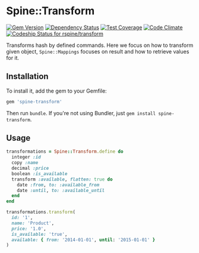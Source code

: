 # Spine::Transform

[![Gem Version](https://badge.fury.io/rb/spine-transform.svg)](http://badge.fury.io/rb/spine-transform)
[![Dependency Status](https://gemnasium.com/rspine/transform.svg)](https://gemnasium.com/rspine/transform)
[![Test Coverage](https://codeclimate.com/github/rspine/transform/badges/coverage.svg)](https://codeclimate.com/github/rspine/transform/coverage)
[![Code Climate](https://codeclimate.com/github/rspine/transform/badges/gpa.svg)](https://codeclimate.com/github/rspine/transform)
[![Codeship Status for rspine/transform](https://codeship.com/projects/3bca5340-e429-0132-2690-16773c71d38d/status?branch=master)](https://codeship.com/projects/81799)

Transforms hash by defined commands. Here we focus on how to transform given
object, `Spine::Mappings` focuses on result and how to retrieve values for it.

## Installation

To install it, add the gem to your Gemfile:

```ruby
gem 'spine-transform'
```

Then run `bundle`. If you're not using Bundler, just `gem install spine-transform`.

## Usage

```ruby
transformations = Spine::Transform.define do
  integer :id
  copy :name
  decimal :price
  boolean :is_available
  transform :available, flatten: true do
    date :from, to: :available_from
    date :until, to: :available_until
  end
end

transformations.transform(
  id: '1',
  name: 'Product',
  price: '1.0',
  is_available: 'true',
  available: { from: '2014-01-01', until: '2015-01-01' }
)
```
